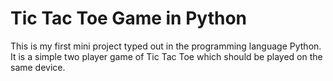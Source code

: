 # Tic Tac Toe Game in Python

This is my first mini project typed out in the programming language Python.
It is a simple two player game of Tic Tac Toe which should be played on the same device.


